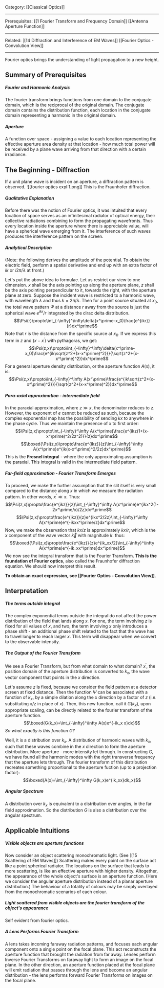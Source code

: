 Category: [[Classical Optics]]
___
Prerequisites: [[1 Fourier Transform and Frequency Domain]] [[Antenna Aperture Function]]
___
Related: [[14 Diffraction and Interference of EM Waves]] [[Fourier Optics - Convolution View]]
___
Fourier optics brings the understanding of light propagation to a new height. 
## Summary of Prerequisites
##### Fourier and Harmonic Analysis
The fourier transform brings functions from one domain to the conjugate domain, which is the reciprocal of the original domain. The conjugate domain contains the distribution function, each location in the conjugate domain representing a harmonic in the original domain. 
##### Aperture
A function over space - assigning a value to each location representing the effective aperture area density at that location - how much total power will be received by a plane wave arriving from that direction with a certain irradiance. 
## The Beginning - Diffraction
If a unit plane wave is incident on an aperture, a diffraction pattern is observed. 
![[fourier optics expl 1.png]]
This is the Fraunhofer diffraction. 
##### Qualitative Explanation
Before there was the notion of Fourier optics, it was intuited that every location of space serves as an infinitesimal radiator of optical energy, their collective radiations combining to form the propagating wavefronts. Thus every location inside the aperture where there is appreciable value, will have a spherical wave emerging from it. The interference of such waves produces the interference pattern on the screen. 
##### Analytical Description
(Note: the following derives the amplitude of the potential. To obtain the electric field, perform a spatial derivative and end up with an extra factor of $ik$ or $i2\pi/\lambda$ at front.)

Let's put the above idea to formulae. Let us restrict our view to one dimension. $x$ shall be the axis pointing up along the aperture plane, $z$ shall be the axis pointing perpendicular to it, towards the right, with the aperture plane at zero. Suppose the incident wave is restricted to a harmonic wave, with wavelength $\lambda$ and thus $k=2\pi/\lambda$. Then for a point source situated at $x_0$, the total wave pattern $\Psi$ at a distance $r$ away from the source is just the spherical wave $e^{ikr}/r$ integrated by the dirac delta distribution. 
$$\Psi(r)\propto\int_{-\infty}^\infty\delta(x^\prime-x_0)\frac{e^{ikr}}{r}dx^\prime$$
Note that $r$ is the distance from the specific source at $x_0$. If we express this term in $z$ and $(x-x^\prime)$ with pythagoras, we get:
$$\Psi(z,x)\propto\int_{-\infty}^\infty\delta(x^\prime-x_0)\frac{e^{ik\sqrt{z^2+(x-x^\prime)^2}}}{\sqrt{z^2+(x-x^\prime)^2}}dx^\prime$$
For a general aperture density distribution, or the aperture function $A(x)$, it is:
$$\Psi(z,x)\propto\int_{-\infty}^\infty A(x^\prime)\frac{e^{ik\sqrt{z^2+(x-x^\prime)^2}}}{\sqrt{z^2+(x-x^\prime)^2}}dx^\prime$$
##### Para-axial approximation - intermediate field
In the paraxial approximation, where $z\gg x$, the denominator reduces to $z$. However, the exponent of $e$ cannot be reduced as such, because the complex exponential map has the possibility of sending $kx$ to anywhere in the phase cycle. Thus we maintain the presence of $x$ to first order:
$$\Psi(z,x)\propto\int_{-\infty}^\infty A(x^\prime)\frac{e^{ikz(1+(x-x^\prime)^2/2z^2)}}{z}dx^\prime$$
$$\boxed{\Psi(z,x)\propto\frac{e^{ikz}}{z}\int_{-\infty}^\infty A(x^\prime)e^{ik(x-x^\prime)^2/2z}dx^\prime}$$
This is the **Fresnel integral** - where the only approximating assumption is the paraxial. This integral is valid in the intermediate field pattern. 
##### Far-field approximation - Fourier Transform Emerges
To proceed, we make the further assumption that the slit itself is very small compared to the distance along $x$ in which we measure the radiation pattern. In other words, $x^\prime\ll x$. Thus:
$$\Psi(z,x)\propto\frac{e^{ikz}}{z}\int_{-\infty}^\infty A(x^\prime)e^{ikx^2(1-2x^\prime/x)/2z}dx^\prime$$
$$\Psi(z,x)\propto\frac{e^{ikz}}{z}e^{ikx^2/2z}\int_{-\infty}^\infty A(x^\prime)e^{-ikxx^\prime/z}dx^\prime$$
Now, we make the observation that $kx/z$ is approximately $kx/r$, which is the $x$ component of the wave vector $\vec k$ with magnitude $k$. thus:
$$\boxed{\Psi(z,x)\propto\frac{e^{ikz}}{z}e^{ik_xx/2}\int_{-\infty}^\infty A(x^\prime)e^{-ik_xx^\prime}dx^\prime}$$
We now see the integral transform that is the Fourier Transform. **This is the foundation of Fourier optics**, also called the Fraunhofer diffraction equation. We should now interpret this result. 

**To obtain an exact expression, see [[Fourier Optics - Convolution View]]**.
## Interpretation
##### The terms outside integral
The complex exponential terms outside the integral do not affect the power distribution of the field that lands along $x$. For one, the term involving $z$ is fixed for all values of $x$, and two, the term involving $x$ only introduces a phase shift - an additional phase shift related to the fact that the wave has to travel longer to reach larger $x$. This term will disappear when we convert to the observable intensity. 
##### The Output of the Fourier Transform
We see a Fourier Transform, but from what domain to what domain? $x^\prime$, the position domain of the aperture distribution is converted to $k_x$, the wave vector component that points in the $x$ direction. 

Let's assume $z$ is fixed, because we consider the field pattern at a detector screen at fixed distance. Then the function $\Psi$ can be associated with a function of $k_x$, by a simple dilation along the $x$ direction by a factor of $z$ (i.e. substituting $x/z$ in place of $x$). Then, this new function, call it $G(k_x)$, upon appropriate scaling, can be directly related to the fourier transform of the aperture function. 
$$\boxed{G(k_x)=\int_{-\infty}^\infty A(x)e^{-ik_x x}dx}$$
*So what exactly is this function $G$?* 

Well, it is a distribution over $k_x$. A distribution of harmonic waves with $k_x$, such that these waves combine in the $x$ direction to form the aperture distribution. More aperture - more intensity let through. In constructing $G$, we have found all the harmonic modes with the right transverse frequency that the aperture lets through. The fourier transform of this distribution recreates something proportional to the aperture fuction (up to a projection factor):
$$\boxed{A(x)=\int_{-\infty}^\infty G(k_x)e^{ik_xx}dk_x}$$
##### Angular Spectrum
A distribution over $k_x$ is equivalent to a distribution over angles, in the far field approximation. So the distribution $G$ is also a distribution over the angular spectrum. 
## Applicable Intuitions
##### Visible objects are aperture functions
Now consider an object scattering monochromatic light. (See [[15 Scattering of EM Waves]]) Scattering makes every point on the surface act like a point spherical radiator. The locations on the surface that leads to more scattering, is like an effective aperture with higher density. Altogether, the appearance of the whole object's surface is an aperture function. (Here we consider the angular aperture distribution instead of a planar aperture distribution.) The behaviour of a totality of colours may be simply overlayed from the monochromatic scenarios of each colour. 
##### Light scattered from visible objects are the fourier transform of the object's appearance
Self evident from fourier optics. 
##### A Lens Performs Fourier Transform
A lens takes incoming faraway radiation patterns, and focuses each angular component onto a single point on the focal plane. This act reconstructs the aperture function that brought the radiation from far away. Lenses perform Inverse Fourier Transforms on faraway light to form an image on the focal plane. In the other direction, an aperture function placed at the focal plane will emit radiation that passes through the lens and become an angular distribution - the lens performs forward Fourier Transforms on images on the focal plane. 
